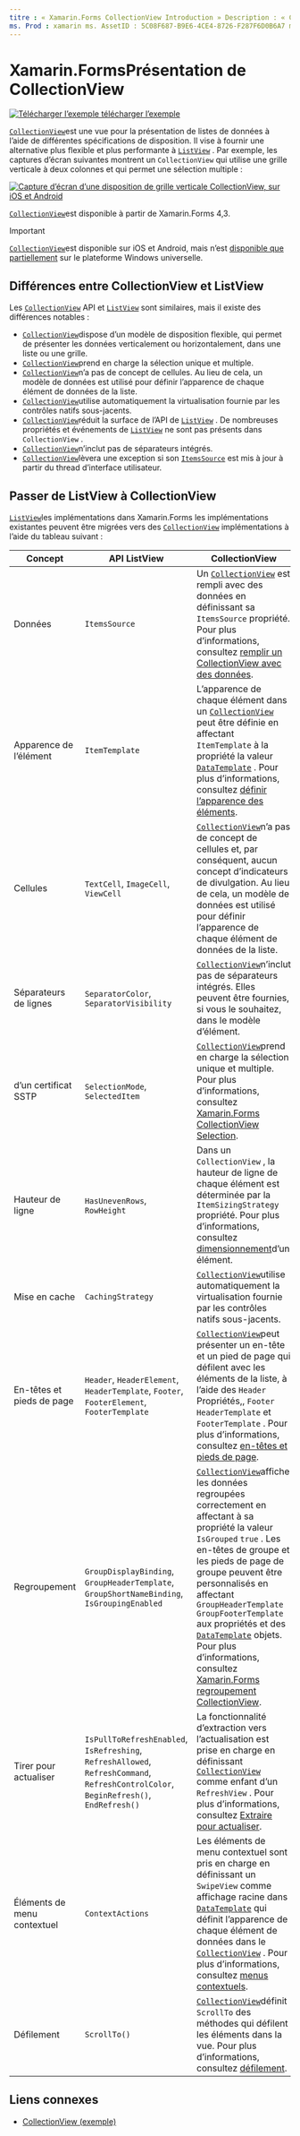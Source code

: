 ```yaml
---
titre : « Xamarin.Forms CollectionView Introduction » Description : « CollectionView est une vue flexible et performante pour la présentation de listes de données à l’aide de spécifications de disposition différentes ».
ms. Prod : xamarin ms. AssetID : 5C08F687-B9E6-4CE4-8726-F287F6D0B6A7 ms. Technology : xamarin-Forms Author : davidbritch ms. Author : dabritch ms. Date : 12/11/2019 No-Loc : [ Xamarin.Forms , Xamarin.Essentials ]
---
```


# <a name="xamarinforms-collectionview-introduction"></a>Xamarin.FormsPrésentation de CollectionView

[![Télécharger ](~/media/shared/download.png) l’exemple télécharger l’exemple](https://docs.microsoft.com/samples/xamarin/xamarin-forms-samples/userinterface-collectionviewdemos/)

[`CollectionView`](xref:Xamarin.Forms.CollectionView)est une vue pour la présentation de listes de données à l’aide de différentes spécifications de disposition. Il vise à fournir une alternative plus flexible et plus performante à [`ListView`](xref:Xamarin.Forms.ListView) . Par exemple, les captures d’écran suivantes montrent un `CollectionView` qui utilise une grille verticale à deux colonnes et qui permet une sélection multiple :

[![Capture d’écran d’une disposition de grille verticale CollectionView, sur iOS et Android](introduction-images/verticalgrid-multipleselection.png "Disposition de grille verticale CollectionView avec sélection multiple")](introduction-images/verticalgrid-multipleselection-large.png#lightbox "Disposition de grille verticale CollectionView avec sélection multiple")

[`CollectionView`](xref:Xamarin.Forms.CollectionView)est disponible à partir de Xamarin.Forms 4,3.

> [!IMPORTANT]
> [`CollectionView`](xref:Xamarin.Forms.CollectionView)est disponible sur iOS et Android, mais n’est [disponible que partiellement](https://gist.github.com/hartez/7d0edd4182dbc7de65cebc6c67f72e14) sur le plateforme Windows universelle.

## <a name="collectionview-and-listview-differences"></a>Différences entre CollectionView et ListView

Les [`CollectionView`](xref:Xamarin.Forms.CollectionView) API et [`ListView`](xref:Xamarin.Forms.ListView) sont similaires, mais il existe des différences notables :

- [`CollectionView`](xref:Xamarin.Forms.CollectionView)dispose d’un modèle de disposition flexible, qui permet de présenter les données verticalement ou horizontalement, dans une liste ou une grille.
- [`CollectionView`](xref:Xamarin.Forms.CollectionView)prend en charge la sélection unique et multiple.
- [`CollectionView`](xref:Xamarin.Forms.CollectionView)n’a pas de concept de cellules. Au lieu de cela, un modèle de données est utilisé pour définir l’apparence de chaque élément de données de la liste.
- [`CollectionView`](xref:Xamarin.Forms.CollectionView)utilise automatiquement la virtualisation fournie par les contrôles natifs sous-jacents.
- [`CollectionView`](xref:Xamarin.Forms.CollectionView)réduit la surface de l’API de [`ListView`](xref:Xamarin.Forms.ListView) . De nombreuses propriétés et événements de [`ListView`](xref:Xamarin.Forms.ListView) ne sont pas présents dans `CollectionView` .
- [`CollectionView`](xref:Xamarin.Forms.CollectionView)n’inclut pas de séparateurs intégrés.
- [`CollectionView`](xref:Xamarin.Forms.CollectionView)lèvera une exception si son [`ItemsSource`](xref:Xamarin.Forms.ItemsView.ItemsSource) est mis à jour à partir du thread d’interface utilisateur.

## <a name="move-from-listview-to-collectionview"></a>Passer de ListView à CollectionView

[`ListView`](xref:Xamarin.Forms.ListView)les implémentations dans Xamarin.Forms les implémentations existantes peuvent être migrées vers des [`CollectionView`](xref:Xamarin.Forms.CollectionView) implémentations à l’aide du tableau suivant :

| Concept | API ListView | CollectionView |
|---|---|---|
| Données | `ItemsSource` | Un [`CollectionView`](xref:Xamarin.Forms.CollectionView) est rempli avec des données en définissant sa `ItemsSource` propriété. Pour plus d’informations, consultez [remplir un CollectionView avec des données](populate-data.md#populate-a-collectionview-with-data). |
| Apparence de l’élément | `ItemTemplate` | L’apparence de chaque élément dans un [`CollectionView`](xref:Xamarin.Forms.CollectionView) peut être définie en affectant `ItemTemplate` à la propriété la valeur [`DataTemplate`](xref:Xamarin.Forms.DataTemplate) . Pour plus d’informations, consultez [définir l’apparence des éléments](populate-data.md#define-item-appearance). |
| Cellules | `TextCell`, `ImageCell`, `ViewCell` | [`CollectionView`](xref:Xamarin.Forms.CollectionView)n’a pas de concept de cellules et, par conséquent, aucun concept d’indicateurs de divulgation. Au lieu de cela, un modèle de données est utilisé pour définir l’apparence de chaque élément de données de la liste. |
| Séparateurs de lignes | `SeparatorColor`, `SeparatorVisibility` | [`CollectionView`](xref:Xamarin.Forms.CollectionView)n’inclut pas de séparateurs intégrés. Elles peuvent être fournies, si vous le souhaitez, dans le modèle d’élément. |
| d’un certificat SSTP | `SelectionMode`, `SelectedItem` | [`CollectionView`](xref:Xamarin.Forms.CollectionView)prend en charge la sélection unique et multiple. Pour plus d’informations, consultez [ Xamarin.Forms CollectionView Selection](selection.md). |
| Hauteur de ligne | `HasUnevenRows`, `RowHeight` | Dans un `CollectionView` , la hauteur de ligne de chaque élément est déterminée par la `ItemSizingStrategy` propriété. Pour plus d’informations, consultez [dimensionnement](layout.md#item-sizing)d’un élément.|
| Mise en cache | `CachingStrategy` | [`CollectionView`](xref:Xamarin.Forms.CollectionView)utilise automatiquement la virtualisation fournie par les contrôles natifs sous-jacents. |
| En-têtes et pieds de page | `Header`, `HeaderElement`, `HeaderTemplate`, `Footer`, `FooterElement`, `FooterTemplate` | [`CollectionView`](xref:Xamarin.Forms.CollectionView)peut présenter un en-tête et un pied de page qui défilent avec les éléments de la liste, à l’aide des `Header` Propriétés,, `Footer` `HeaderTemplate` et `FooterTemplate` . Pour plus d’informations, consultez [en-têtes et pieds de page](layout.md#headers-and-footers). |
| Regroupement | `GroupDisplayBinding`, `GroupHeaderTemplate`, `GroupShortNameBinding`, `IsGroupingEnabled` | [`CollectionView`](xref:Xamarin.Forms.CollectionView)affiche les données regroupées correctement en affectant à sa propriété la valeur `IsGrouped` `true` . Les en-têtes de groupe et les pieds de page de groupe peuvent être personnalisés en affectant `GroupHeaderTemplate` `GroupFooterTemplate` aux propriétés et des [`DataTemplate`](xref:Xamarin.Forms.DataTemplate) objets. Pour plus d’informations, consultez [ Xamarin.Forms regroupement CollectionView](grouping.md). |
| Tirer pour actualiser | `IsPullToRefreshEnabled`, `IsRefreshing`, `RefreshAllowed`, `RefreshCommand`, `RefreshControlColor`, `BeginRefresh()`, `EndRefresh()` | La fonctionnalité d’extraction vers l’actualisation est prise en charge en définissant [`CollectionView`](xref:Xamarin.Forms.CollectionView) comme enfant d’un `RefreshView` . Pour plus d’informations, consultez [Extraire pour actualiser](populate-data.md#pull-to-refresh). |
| Éléments de menu contextuel | `ContextActions` | Les éléments de menu contextuel sont pris en charge en définissant un `SwipeView` comme affichage racine dans [`DataTemplate`](xref:Xamarin.Forms.DataTemplate) qui définit l’apparence de chaque élément de données dans le [`CollectionView`](xref:Xamarin.Forms.CollectionView) . Pour plus d’informations, consultez [menus contextuels](populate-data.md#context-menus). |
| Défilement | `ScrollTo()` | [`CollectionView`](xref:Xamarin.Forms.CollectionView)définit `ScrollTo` des méthodes qui défilent les éléments dans la vue. Pour plus d’informations, consultez [défilement](scrolling.md). |

## <a name="related-links"></a>Liens connexes

- [CollectionView (exemple)](https://docs.microsoft.com/samples/xamarin/xamarin-forms-samples/userinterface-collectionviewdemos/)
